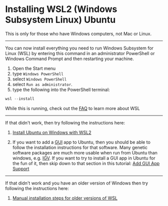 # Installing WSL2 (Windows Subsystem Linux) Ubuntu 

This is only for those who have Windows computers, not Mac or Linux. 

---

You can now install everything you need to run Windows Subsystem for Linux (WSL) by entering this command in an administrator PowerShell or Windows Command Prompt and then restarting your machine.

1. Open the Start menu
2. type `Windows PowerShell`
3. select `Windows PowerShell`
4. select `Run as administrator`.
5. type the following into the PowerShell terminal:

```powershell
wsl --install
```

While this is running, check out the [FAQ](https://learn.microsoft.com/en-us/windows/wsl/faq) to learn more about WSL

---

If that didn't work, then try following the instructions here:

1. [Install Ubuntu on Windows with WSL2](https://learn.microsoft.com/en-us/windows/wsl/install)

2. If you want to add a [GUI](https://en.wikipedia.org/wiki/Graphical_user_interface) app to Ubuntu, then you should be able to follow the installation instructions for that software.  Many genetic software packages are much more usable when run from Ubuntu than windows, e.g. [IGV](https://igv.org/doc/desktop/). If you want to try to install a GUI app in Ubuntu for the fun of it, then skip down to that section in this tutorial: [Add GUI App Support](https://learn.microsoft.com/en-us/windows/wsl/tutorials/gui-apps)

--- 

If that didn't work and you have an older version of Windows then try following the instructions here:

1. [Manual installation steps for older versions of WSL](https://learn.microsoft.com/en-us/windows/wsl/install-manual)
